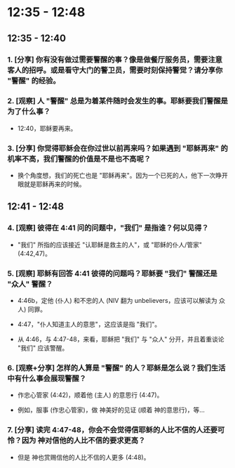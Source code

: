 # 12:35 - 12:48 

## 12:35 - 12:40 

### 1. [分享] 你有没有做过需要警醒的事？像是做餐厅服务员，需要注意客人的招呼。或是看守大门的警卫员，需要时刻保持警觉？请分享你 "警醒" 的经验。

### 2. [观察] 人 "警醒" 总是为着某件随时会发生的事。耶稣要我们警醒是为了什么事？

* 12:40，耶稣要再来。

### 3. [分享] 你觉得耶稣会在你过世以前再来吗？如果遇到 "耶稣再来" 的机率不高，我们警醒的价值是不是也不高呢？

* 换个角度想，我们的死亡也是 "耶稣再来"。因为一个已死的人，他下一次睁开眼就是耶稣再来的时候。

## 12:41 - 12:48 

### 4. [观察] 彼得在 4:41 问的问题中，"我们" 是指谁？何以见得？ 

* "我们" 所指的应该接近 "认耶稣是救主的人"，或 "耶稣的仆人/管家" (4:42,47)。

### 5. [观察] 耶稣有回答 4:41 彼得的问题吗？耶稣要 "我们" 警醒还是 "众人" 警醒？

* 4:46b，定他 (仆人) 和不忠的人 (NIV 翻为 unbelievers，应该可以解读为 众人) 同罪。

* 4:47，"仆人知道主人的意思"，这应该是指 "我们"。

* 从 4:46，与 4:47-48，来看，耶稣把 "我们" 与 "众人" 分开，并且着重谈论 "我们" 应该警醒。

### 6. [观察+分享] 怎样的人算是 "警醒" 的人？耶稣是怎么说？我们生活中有什么事会展现警醒？

* 作忠心管家 (4:42)，顺着他 (主人) 的意思行 (4:47)。

* 例如，服事 (作忠心管家)，做 神美好的见证 (顺着 神的意思行)，等... 

### 7. [分享] 读完 4:47-48，你会不会觉得信耶稣的人比不信的人还要可怜？因为 神对信他的人比不信的要求更高？

* 但是 神也赏赐信他的人比不信的人更多 (4:48)。
